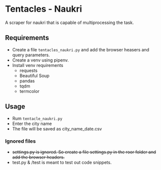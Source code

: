 # Tentacles - Naukri
  A scraper for naukri that is capable of multiprocessing the task.


## Requirements
- Create a file ``` tentacles_naukri.py ``` and add the browser heasers and query parameters.
- Create a venv using pipenv.
- Install venv requirements
  - requests
  - Beautiful Soup
  - pandas
  - tqdm
  - termcolor

## Usage
- Rum ``` tentacle_naukri.py ```
- Enter the city name
- The file will be saved as city_name_date.csv
  
### Ignored files
- ~~settings.py is ignored. So create a file settings.py in the roor folder and add the browser headers.~~
- test.py & /test is meant to test out code snippets.


